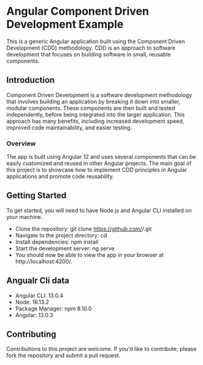 # Angular Component Driven Development Example

This is a generic Angular application built using the Component Driven Development (CDD) methodology. CDD is an approach to software development that focuses on building software in small, reusable components.

## Introduction

Component Driven Development is a software development methodology that involves building an application by breaking it down into smaller, modular components. These components are then built and tested independently, before being integrated into the larger application. This approach has many benefits, including increased development speed, improved code maintainability, and easier testing.
### Overview
The app is built using Angular 12 and uses several components that can be easily customized and reused in other Angular projects. The main goal of this project is to showcase how to implement CDD principles in Angular applications and promote code reusability.


##  Getting Started
To get started, you will need to have Node.js and Angular CLI installed on your machine.

- Clone the repository: git clone https://github.com/<username>/<repository>.git
- Navigate to the project directory: cd <repository> 
- Install dependencies: npm install
- Start the development server: ng serve
- You should now be able to view the app in your browser at http://localhost:4200/.

## Angualr Cli data 

- Angular CLI: 13.0.4
- Node: 16.13.2
- Package Manager: npm 8.10.0
- Angular: 13.0.3


## Contributing
Contributions to this project are welcome. If you'd like to contribute, please fork the repository and submit a pull request.

